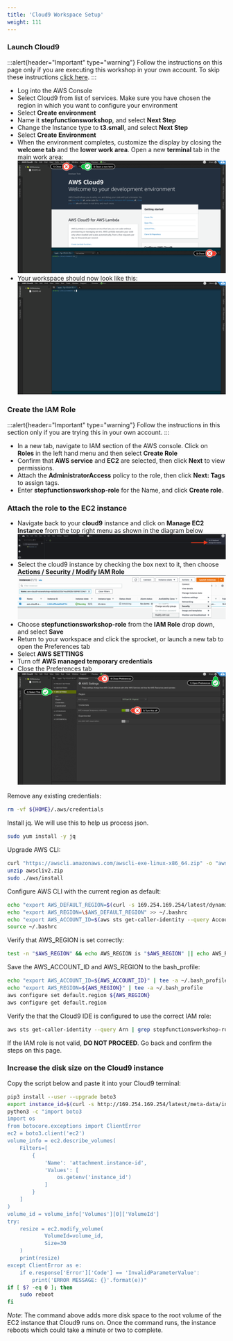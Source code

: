 ```yaml
---
title: 'Cloud9 Workspace Setup'
weight: 111
---
```


### Launch Cloud9

:::alert{header="Important" type="warning"}
Follow the instructions on this page only if you are executing this workshop in your own account. To skip these instructions [click here](../step-2).
:::

- Log into the AWS Console
- Select Cloud9 from list of services. Make sure you have chosen the region in which you want to configure your environment
- Select **Create environment**
- Name it **stepfunctionsworkshop**, and select **Next Step**
- Change the Instance type to **t3.small**, and select **Next Step**
- Select **Create Environment**
- When the environment completes, customize the display by closing the **welcome tab** and the **lower work area**. Open a new **terminal** tab in the main work area:
  ![Cloud9 Before](/static/img/setup/c9before.png)
- Your workspace should now look like this:
  ![Cloud9 After](/static/img/setup/c9after.png)

### Create the IAM Role

:::alert{header="Important" type="warning"}
Follow the instructions in this section only if you are trying this in your own account.
:::

- In a new tab, navigate to IAM section of the AWS console. Click on **Roles** in the left hand menu and then select **Create Role**
- Confirm that **AWS service** and **EC2** are selected, then click **Next** to view permissions.
- Attach the **AdministratorAccess** policy to the role, then click **Next: Tags** to assign tags.
- Enter **stepfunctionsworkshop-role** for the Name, and click **Create role**.

### Attach the role to the EC2 instance

- Navigate back to your **cloud9** instance and click on **Manage EC2 Instance** from the top right menu as shown in the diagram below
  ![Cloud9 manage](/static/img/setup/c9manageinstance.png)
- Select the cloud9 instance by checking the box next to it, then choose **Actions / Security / Modify IAM Role**
  ![Cloud9 instance role](/static/img/setup/c9instancerole.png)
- Choose **stepfunctionsworkshop-role** from the **IAM Role** drop down, and select **Save**
- Return to your workspace and click the sprocket, or launch a new tab to open the Preferences tab
- Select **AWS SETTINGS**
- Turn off **AWS managed temporary credentials**
- Close the Preferences tab
  ![Cloud9 aws settings](/static/img/setup/c9disableiam.png)

Remove any existing credentials:

```bash
rm -vf ${HOME}/.aws/credentials
```

Install jq. We will use this to help us process json.

```bash
sudo yum install -y jq
```

Upgrade AWS CLI:

```bash
curl "https://awscli.amazonaws.com/awscli-exe-linux-x86_64.zip" -o "awscliv2.zip"
unzip awscliv2.zip
sudo ./aws/install
```

Configure AWS CLI with the current region as default:

```bash
echo "export AWS_DEFAULT_REGION=$(curl -s 169.254.169.254/latest/dynamic/instance-identity/document | jq -r .region)" >> ~/.bashrc
echo "export AWS_REGION=\$AWS_DEFAULT_REGION" >> ~/.bashrc
echo "export AWS_ACCOUNT_ID=$(aws sts get-caller-identity --query Account --output text)" >> ~/.bashrc
source ~/.bashrc
```

Verify that AWS_REGION is set correctly:

```bash
test -n "$AWS_REGION" && echo AWS_REGION is "$AWS_REGION" || echo AWS_REGION is not set
```

Save the AWS_ACCOUNT_ID and AWS_REGION to the bash_profile:

```bash
echo "export AWS_ACCOUNT_ID=${AWS_ACCOUNT_ID}" | tee -a ~/.bash_profile
echo "export AWS_REGION=${AWS_REGION}" | tee -a ~/.bash_profile
aws configure set default.region ${AWS_REGION}
aws configure get default.region
```

Verify the that the Cloud9 IDE is configured to use the correct IAM role:

```bash
aws sts get-caller-identity --query Arn | grep stepfunctionsworkshop-role -q && echo "IAM role valid" || echo "IAM role NOT valid"
```

If the IAM role is not valid, **DO NOT PROCEED**. Go back and confirm the steps on this page.

### Increase the disk size on the Cloud9 instance

Copy the script below and paste it into your Cloud9 terminal:

```bash
pip3 install --user --upgrade boto3
export instance_id=$(curl -s http://169.254.169.254/latest/meta-data/instance-id)
python3 -c "import boto3
import os
from botocore.exceptions import ClientError
ec2 = boto3.client('ec2')
volume_info = ec2.describe_volumes(
    Filters=[
        {
            'Name': 'attachment.instance-id',
            'Values': [
                os.getenv('instance_id')
            ]
        }
    ]
)
volume_id = volume_info['Volumes'][0]['VolumeId']
try:
    resize = ec2.modify_volume(
            VolumeId=volume_id,
            Size=30
    )
    print(resize)
except ClientError as e:
    if e.response['Error']['Code'] == 'InvalidParameterValue':
        print('ERROR MESSAGE: {}'.format(e))"
if [ $? -eq 0 ]; then
    sudo reboot
fi
```

_Note_: The command above adds more disk space to the root volume of the EC2 instance that Cloud9 runs on. Once the command runs, the instance reboots which could take a minute or two to complete.
